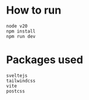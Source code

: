 # How to run

```
node v20
npm install
npm run dev
```

# Packages used

```
sveltejs
tailwindcss
vite
postcss
```